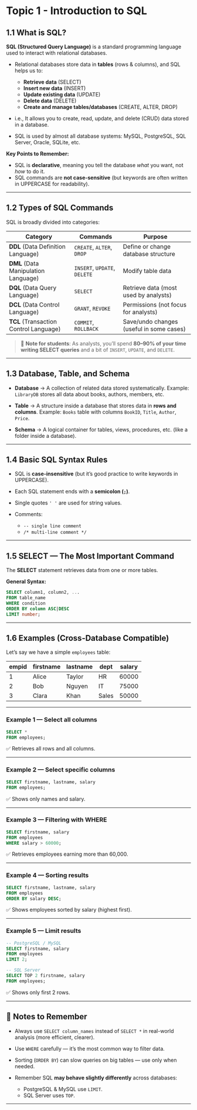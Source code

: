 # Topic 1 - Introduction to SQL

## 1.1 What is SQL?

**SQL (Structured Query Language)** is a standard programming language used to interact with relational databases.

* Relational databases store data in **tables** (rows & columns), and SQL helps us to:

  * **Retrieve data** (SELECT)
  * **Insert new data** (INSERT)
  * **Update existing data** (UPDATE)
  * **Delete data** (DELETE)
  * **Create and manage tables/databases** (CREATE, ALTER, DROP)
* i.e., It allows you to create, read, update, and delete (CRUD) data stored in a database.
* SQL is used by almost all database systems: MySQL, PostgreSQL, SQL Server, Oracle, SQLite, etc.

**Key Points to Remember:**

* SQL is **declarative**, meaning you tell the database *what* you want, not *how* to do it.
* SQL commands are **not case-sensitive** (but keywords are often written in UPPERCASE for readability).

---

## 1.2 Types of SQL Commands

SQL is broadly divided into categories:

| Category                               | Commands                     | Purpose                                  |
| -------------------------------------- | ---------------------------- | ---------------------------------------- |
| **DDL** (Data Definition Language)     | `CREATE`, `ALTER`, `DROP`    | Define or change database structure      |
| **DML** (Data Manipulation Language)   | `INSERT`, `UPDATE`, `DELETE` | Modify table data                        |
| **DQL** (Data Query Language)          | `SELECT`                     | Retrieve data (most used by analysts)    |
| **DCL** (Data Control Language)        | `GRANT`, `REVOKE`            | Permissions (not focus for analysts)     |
| **TCL** (Transaction Control Language) | `COMMIT`, `ROLLBACK`         | Save/undo changes (useful in some cases) |

> 🔑 **Note for students**: As analysts, you’ll spend **80–90% of your time writing SELECT queries** and a bit of `INSERT`, `UPDATE`, and `DELETE`.

---

## 1.3 Database, Table, and Schema

* **Database** → A collection of related data stored systematically.
  Example: `LibraryDB` stores all data about books, authors, members, etc.

* **Table** → A structure inside a database that stores data in **rows and columns**.
  Example: `Books` table with columns `BookID`, `Title`, `Author`, `Price`.

* **Schema** → A logical container for tables, views, procedures, etc. (like a folder inside a database).

---

## 1.4 Basic SQL Syntax Rules

* SQL is **case-insensitive** (but it’s good practice to write keywords in UPPERCASE).
* Each SQL statement ends with a **semicolon (`;`)**.
* Single quotes `' '` are used for string values.
* Comments:

  * `-- single line comment`
  * `/* multi-line comment */`

---

## 1.5 SELECT — The Most Important Command

The **SELECT** statement retrieves data from one or more tables.

**General Syntax:**

```sql
SELECT column1, column2, ...
FROM table_name
WHERE condition
ORDER BY column ASC|DESC
LIMIT number;
```

---

## 1.6 Examples (Cross-Database Compatible)

Let’s say we have a simple `employees` table:

| empid | firstname | lastname | dept  | salary |
| ----- | --------- | -------- | ----- | ------ |
| 1     | Alice     | Taylor   | HR    | 60000  |
| 2     | Bob       | Nguyen   | IT    | 75000  |
| 3     | Clara     | Khan     | Sales | 50000  |

---

### Example 1 — Select all columns

```sql
SELECT * 
FROM employees;
```

✅ Retrieves all rows and all columns.

---

### Example 2 — Select specific columns

```sql
SELECT firstname, lastname, salary
FROM employees;
```

✅ Shows only names and salary.

---

### Example 3 — Filtering with WHERE

```sql
SELECT firstname, salary
FROM employees
WHERE salary > 60000;
```

✅ Retrieves employees earning more than 60,000.

---

### Example 4 — Sorting results

```sql
SELECT firstname, lastname, salary
FROM employees
ORDER BY salary DESC;
```

✅ Shows employees sorted by salary (highest first).

---

### Example 5 — Limit results

```sql
-- PostgreSQL / MySQL
SELECT firstname, salary
FROM employees
LIMIT 2;

-- SQL Server
SELECT TOP 2 firstname, salary
FROM employees;
```

✅ Shows only first 2 rows.

---

## 📝 Notes to Remember

* Always use `SELECT column_names` instead of `SELECT *` in real-world analysis (more efficient, clearer).
* Use `WHERE` carefully — it’s the most common way to filter data.
* Sorting (`ORDER BY`) can slow queries on big tables — use only when needed.
* Remember SQL **may behave slightly differently** across databases:

  * PostgreSQL & MySQL use `LIMIT`.
  * SQL Server uses `TOP`.

---

<!-- ## 📝 Notes to Remember

1. Always start with `CREATE DATABASE` and `USE` it before creating tables.
2. Use **Primary Keys** to uniquely identify rows.
3. `VARCHAR(n)` → `n` defines the maximum characters allowed.
4. `DECIMAL(m,n)` → `m` = total digits, `n` = digits after decimal.
5. `DROP` is permanent ❌ (be careful).
6. Different SQL systems (MySQL, PostgreSQL, SQL Server, Oracle) have slightly different syntax.

--- -->
